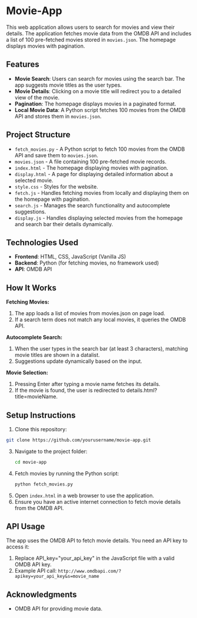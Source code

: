 # Movie-App

This web application allows users to search for movies and view their details. The application fetches movie data from the OMDB API and includes a list of 100 pre-fetched movies stored in `movies.json`. The homepage displays movies with pagination.

## Features

- **Movie Search**: Users can search for movies using the search bar. The app suggests movie titles as the user types.
- **Movie Details**: Clicking on a movie title will redirect you to a detailed view of the movie.
- **Pagination**: The homepage displays movies in a paginated format.
- **Local Movie Data**: A Python script fetches 100 movies from the OMDB API and stores them in `movies.json`.

## Project Structure

- `fetch_movies.py` - A Python script to fetch 100 movies from the OMDB API and save them to `movies.json`.
- `movies.json` - A file containing 100 pre-fetched movie records.
- `index.html` - The homepage displaying movies with pagination.
- `display.html` - A page for displaying detailed information about a selected movie.
- `style.css` - Styles for the website.
- `fetch.js` - Handles fetching movies from locally and displaying them on the homepage with pagination.
- `search.js` - Manages the search functionality and autocomplete suggestions.
- `display.js` - Handles displaying selected movies from the homepage and search bar their details dynamically.

## Technologies Used

- **Frontend**: HTML, CSS, JavaScript (Vanilla JS)
- **Backend**: Python (for fetching movies, no framework used)
- **API**: OMDB API

## How It Works

**Fetching Movies:**
1. The app loads a list of movies from movies.json on page load.
2. If a search term does not match any local movies, it queries the OMDB API.

**Autocomplete Search:**
1. When the user types in the search bar (at least 3 characters), matching movie titles are shown in a datalist.
2. Suggestions update dynamically based on the input.

**Movie Selection:**
1. Pressing Enter after typing a movie name fetches its details.
2. If the movie is found, the user is redirected to details.html?title=movieName.

## Setup Instructions

1. Clone this repository:
```sh
git clone https://github.com/yourusername/movie-app.git
```
3. Navigate to the project folder:
   ```sh
   cd movie-app
   ```
5. Fetch movies by running the Python script:
   ```sh
   python fetch_movies.py
   ```
6. Open `index.html` in a web browser to use the application.
7. Ensure you have an active internet connection to fetch movie details from the OMDB API.

## API Usage

The app uses the OMDB API to fetch movie details. You need an API key to access it:
1. Replace API_key="your_api_key" in the JavaScript file with a valid OMDB API key.
2. Example API call:
  ```http://www.omdbapi.com/?apikey=your_api_key&s=movie_name```

## Acknowledgments

- OMDB API for providing movie data.

